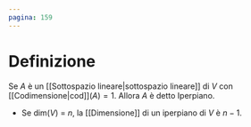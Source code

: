 ```yaml
---
pagina: 159
---
```

# Definizione
Se $A$ è un [[Sottospazio lineare|sottospazio lineare]] di $V$ con [[Codimensione|cod]]$(A) = 1$.
Allora $A$ è detto Iperpiano.
- Se dim($V$) = $n$, la [[Dimensione]] di un iperpiano di $V$ è $n-1$.